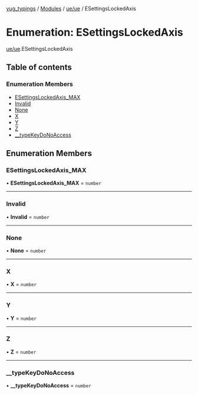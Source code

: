 [yug_typings](../README.md) / [Modules](../modules.md) / [ue/ue](../modules/ue_ue.md) / ESettingsLockedAxis

# Enumeration: ESettingsLockedAxis

[ue/ue](../modules/ue_ue.md).ESettingsLockedAxis

## Table of contents

### Enumeration Members

- [ESettingsLockedAxis\_MAX](ue_ue.ESettingsLockedAxis.md#esettingslockedaxis_max)
- [Invalid](ue_ue.ESettingsLockedAxis.md#invalid)
- [None](ue_ue.ESettingsLockedAxis.md#none)
- [X](ue_ue.ESettingsLockedAxis.md#x)
- [Y](ue_ue.ESettingsLockedAxis.md#y)
- [Z](ue_ue.ESettingsLockedAxis.md#z)
- [\_\_typeKeyDoNoAccess](ue_ue.ESettingsLockedAxis.md#__typekeydonoaccess)

## Enumeration Members

### ESettingsLockedAxis\_MAX

• **ESettingsLockedAxis\_MAX** = `number`

___

### Invalid

• **Invalid** = `number`

___

### None

• **None** = `number`

___

### X

• **X** = `number`

___

### Y

• **Y** = `number`

___

### Z

• **Z** = `number`

___

### \_\_typeKeyDoNoAccess

• **\_\_typeKeyDoNoAccess** = `number`
